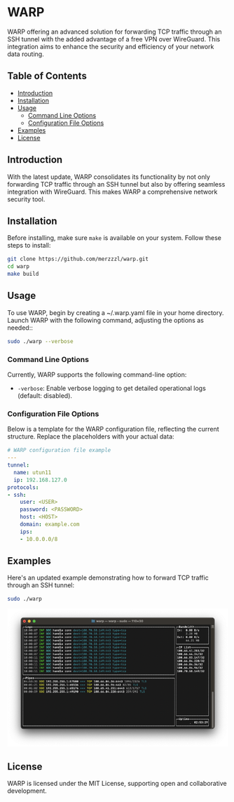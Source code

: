 # WARP

WARP offering an advanced solution for forwarding TCP traffic through an SSH tunnel with the added advantage of a free VPN over WireGuard. This integration aims to enhance the security and efficiency of your network data routing.

## Table of Contents

- [Introduction](#introduction)
- [Installation](#installation)
- [Usage](#usage)
  - [Command Line Options](#command-line-options)
  - [Configuration File Options](#configuration-file-options)
- [Examples](#examples)
- [License](#license)

## Introduction

With the latest update, WARP consolidates its functionality by not only forwarding TCP traffic through an SSH tunnel but also by offering seamless integration with WireGuard. This makes WARP a comprehensive network security tool.

## Installation

Before installing, make sure `make` is available on your system. Follow these steps to install:

```bash
git clone https://github.com/merzzzl/warp.git
cd warp
make build

```

## Usage

To use WARP, begin by creating a ~/.warp.yaml file in your home directory. Launch WARP with the following command, adjusting the options as needed::

```bash
sudo ./warp --verbose
```

### Command Line Options

Currently, WARP supports the following command-line option:

- `-verbose`: Enable verbose logging to get detailed operational logs (default: disabled).

### Configuration File Options

Below is a template for the WARP configuration file, reflecting the current structure. Replace the placeholders with your actual data:

```yaml
# WARP configuration file example
---
tunnel:
  name: utun11
  ip: 192.168.127.0
protocols:
- ssh:
    user: <USER>
    password: <PASSWORD>
    host: <HOST>
    domain: example.com
    ips:
    - 10.0.0.0/8
```

## Examples

Here's an updated example demonstrating how to forward TCP traffic through an SSH tunnel:

```bash
sudo ./warp
```

![WARP run with TUI mode](README.png)

## License

WARP is licensed under the MIT License, supporting open and collaborative development.
